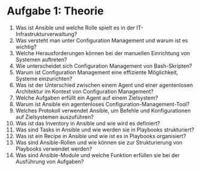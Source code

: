 # Aufgabe 1: Theorie

1. Was ist Ansible und welche Rolle spielt es in der IT-Infrastrukturverwaltung?
2. Was versteht man unter Configuration Management und warum ist es wichtig?
3. Welche Herausforderungen können bei der manuellen Einrichtung von Systemen auftreten?
4. Wie unterscheidet sich Configuration Management von Bash-Skripten?
5. Warum ist Configuration Management eine effiziente Möglichkeit, Systeme einzurichten?
6. Was ist der Unterschied zwischen einem Agent und einer agentenlosen Architektur im Kontext von Configuration Management?
7. Welche Aufgaben erfüllt ein Agent auf einem Zielsystem?
8. Warum ist Ansible ein agentenloses Configuration-Management-Tool?
9. Welches Protokoll verwendet Ansible, um Befehle und Konfigurationen auf Zielsystemen auszuführen?
10. Was ist das Inventory in Ansible und wie wird es definiert?
11. Was sind Tasks in Ansible und wie werden sie in Playbooks strukturiert?
12. Was ist ein Recipe in Ansible und wie ist es in Playbooks organisiert?
13. Was sind Ansible-Rollen und wie können sie zur Strukturierung von Playbooks verwendet werden?
14. Was sind Ansible-Module und welche Funktion erfüllen sie bei der Ausführung von Aufgaben?
